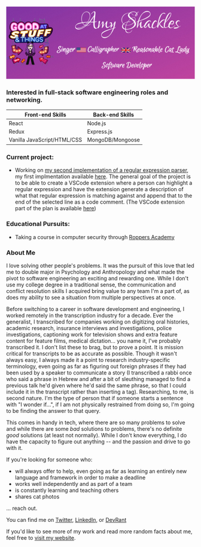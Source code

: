 
<!--
**AmyShackles/AmyShackles** is a ✨ _special_ ✨ repository because its `README.md` (this file) appears on your GitHub profile.

Here are some ideas to get you started:

- 🔭 I’m currently working on ...
- 🌱 I’m currently learning ...
- 👯 I’m looking to collaborate on ...
- 🤔 I’m looking for help with ...
- 💬 Ask me about ...
- 📫 How to reach me: ...
- 😄 Pronouns: ...
- ⚡ Fun fact: ...
-->
![Banner](https://github.com/AmyShackles/AmyShackles/blob/master/banner.png)

### Interested in full-stack software engineering roles and networking.

| Front-end Skills            	| Back-end Skills  	|
|-----------------------------	|------------------	|
| React                       	| Node.js          	|
| Redux                       	| Express.js       	|
| Vanilla JavaScript/HTML/CSS 	| MongoDB/Mongoose 	|

### Current project:
- Working on [my second implementation of a regular expression parser](https://github.com/AmyShackles/regular_expression_parser), my first implmentation available [here](https://github.com/AmyShackles/parse_regex).  The general goal of the project is to be able to create a VSCode extension where a person can highlight a regular expression and have the extension generate a description of what that regular expression is matching against and append that to the end of the selected line as a code comment.  (The VSCode extension part of the plan is available [here](https://github.com/AmyShackles/vscode_extension_parseregex))

### Educational Pursuits:
- Taking a course in computer security through [Roppers Academy](https://www.hoppersroppers.org/)

### About Me
I love solving other people's problems. It was the pursuit of this love that led me to double major in Psychology and Anthropology and what made the pivot to software engineering an exciting and rewarding one. While I don't use my college degree in a traditional sense, the communication and conflict resolution skills I acquired bring value to any team I'm a part of, as does my ability to see a situation from multiple perspectives at once.

Before switching to a career in software development and engineering, I worked remotely in the transcription industry for a decade. Ever the generalist, I transcribed for companies working on digitizing oral histories, academic research, insurance interviews and investigations, police investigations, captioning work for television shows and extra feature content for feature films, medical dictation... you name it, I've probably transcribed it. I don't list these to brag, but to prove a point. It is mission critical for transcripts to be as accurate as possible. Though it wasn't always easy, I always made it a point to research industry-specific terminology, even going as far as figuring out foreign phrases if they had been used by a speaker to communicate a story (I transcribed a rabbi once who said a phrase in Hebrew and after a bit of sleuthing managed to find a previous talk he'd given where he'd said the same phrase, so that I could include it in the transcript rather than inserting a <foreign language> tag). Researching, to me, is second nature. I'm the type of person that if someone starts a sentence with "I wonder if...", if I am not physically restrained from doing so, I'm going to be finding the answer to that query.

This comes in handy in tech, where there are so many problems to solve and while there are some _bad_ solutions to problems, there's no definite _good_ solutions (at least not normally). While I don't know everything, I do have the capacity to figure out anything -- and the passion and drive to go with it.

If you're looking for someone who:
- will always offer to help, even going as far as learning an entirely new language and framework in order to make a deadline
- works well independently and as part of a team
- is constantly learning and teaching others
- shares cat photos

... reach out.

You can find me on [Twitter](https://twitter.com/amyshackles), [LinkedIn](https://www.linkedin.com/in/amyshackles/), or [DevRant](https://devrant.com/users/AmyShackles)

If you'd like to see more of my work and read more random facts about me, feel free to [visit my website](https://amyshackles.com).
